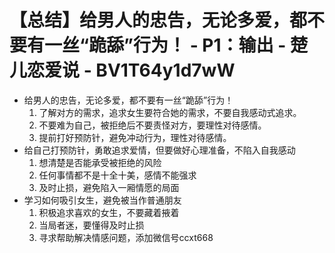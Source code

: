 # 【总结】给男人的忠告，无论多爱，都不要有一丝“跪舔”行为！ - P1：输出 - 楚儿恋爱说 - BV1T64y1d7wW

-   给男人的忠告，无论多爱，都不要有一丝“跪舔”行为！
    1.  了解对方的需求，追求女生要符合她的需求，不要自我感动式追求。
    2.  不要难为自己，被拒绝后不要责怪对方，要理性对待感情。
    3.  提前打好预防针，避免冲动行为，理性对待感情。
-   给自己打预防针，勇敢追求爱情，但要做好心理准备，不陷入自我感动
    1.  想清楚是否能承受被拒绝的风险
    2.  任何事情都不是十全十美，感情不能强求
    3.  及时止损，避免陷入一厢情愿的局面
-   学习如何吸引女生，避免被当作普通朋友
    1.  积极追求喜欢的女生，不要藏着掖着
    2.  当局者迷，要懂得及时止损
    3.  寻求帮助解决情感问题，添加微信号ccxt668